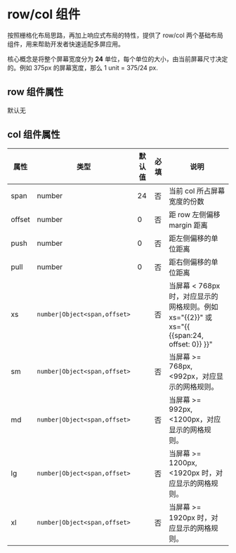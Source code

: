 # row/col 组件

按照栅格化布局思路，再加上响应式布局的特性，提供了 row/col 两个基础布局组件，用来帮助开发者快速适配多屏应用。

核心概念是将整个屏幕宽度分为 **24** 单位，每个单位的大小，由当前屏幕尺寸决定的。例如 375px 的屏幕宽度，那么 1 unit = 375/24 px.

## row 组件属性

默认无

## col 组件属性

| 属性             | 类型        | 默认值  | 必填 | 说明                             |
| ---------------- | ----------- | ------- | ---- | -------------------------------- |
| span           | number      |    24     | 否   | 当前 col 所占屏幕宽度的份数|
| offset           | number      | 0     | 否   | 距 row 左侧偏移margin 距离|
| push           | number      | 0     | 否   | 距左侧偏移的单位距离|
| pull           | number      | 0     | 否   | 距右侧偏移的单位距离|
| xs           | `number\|Object<span,offset>`     |      | 否   | 当屏幕 < 768px 时，对应显示的网格规则。例如 xs="{{2}}" 或 xs="{{ {{span:24, offset: 0}} }}"|
| sm           | `number\|Object<span,offset>`      |      | 否   | 当屏幕 >= 768px, <992px，对应显示的网格规则。|
| md           | `number\|Object<span,offset>`      |      | 否   | 当屏幕 >= 992px, <1200px，对应显示的网格规则。|
| lg           | `number\|Object<span,offset>`      |      | 否   | 当屏幕 >= 1200px, <1920px 时，对应显示的网格规则。|
| xl           | `number\|Object<span,offset>`      |      | 否   | 当屏幕 >= 1920px 时，对应显示的网格规则。|

